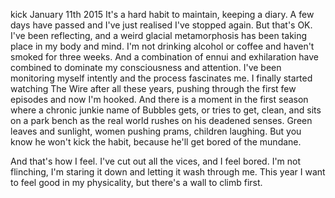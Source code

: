 kick
January 11th 2015
It's a hard habit to maintain, keeping a diary. A few days have passed and I've just realised I've stopped again. But that's OK. I've been reflecting, and a weird glacial metamorphosis has been taking place in my body and mind. I'm not drinking alcohol or coffee and haven't smoked for three weeks. And a combination of ennui and exhilaration have combined to dominate my consciousness and attention. I've been monitoring myself intently and the process fascinates me. I finally started watching The Wire after all these years, pushing through the first few episodes and now I'm hooked. And there is a moment in the first season where a chronic junkie name of Bubbles gets, or tries to get, clean, and sits on a park bench as the real world rushes on his deadened senses. Green leaves and sunlight, women pushing prams, children laughing. But you know he won't kick the habit, because he'll get bored of the mundane.

And that's how I feel. I've cut out all the vices, and I feel bored. I'm not flinching, I'm staring it down and letting it wash through me. This year I want to feel good in my physicality, but there's a wall to climb first.
